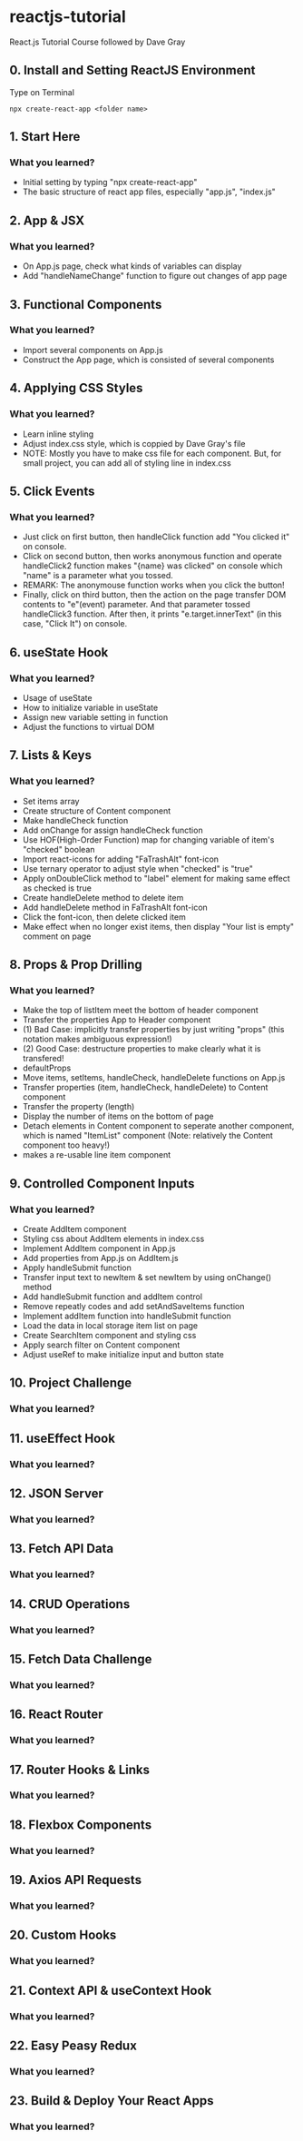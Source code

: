 # reactjs-tutorial

React.js Tutorial Course followed by Dave Gray

## 0. Install and Setting ReactJS Environment

Type on Terminal

```
npx create-react-app <folder name>
```

## 1. Start Here

### What you learned?

- Initial setting by typing "npx create-react-app"
- The basic structure of react app files, especially "app.js", "index.js"

## 2. App & JSX

### What you learned?

- On App.js page, check what kinds of variables can display
- Add "handleNameChange" function to figure out changes of app page

## 3. Functional Components

### What you learned?

- Import several components on App.js
- Construct the App page, which is consisted of several components

## 4. Applying CSS Styles

### What you learned?

- Learn inline styling
- Adjust index.css style, which is coppied by Dave Gray's file
- NOTE: Mostly you have to make css file for each component. But, for small project, you can add all of styling line in index.css

## 5. Click Events

### What you learned?

- Just click on first button, then handleClick function add "You clicked it" on console.
- Click on second button, then works anonymous function and operate handleClick2 function makes "{name} was clicked" on console which "name" is a parameter what you tossed.
- REMARK: The anonymouse function works when you click the button!
- Finally, click on third button, then the action on the page transfer DOM contents to "e"(event) parameter. And that parameter tossed handleClick3 function. After then, it prints "e.target.innerText" (in this case, "Click It") on console.

## 6. useState Hook

### What you learned?

- Usage of useState
- How to initialize variable in useState
- Assign new variable setting in function
- Adjust the functions to virtual DOM

## 7. Lists & Keys

### What you learned?

- Set items array
- Create structure of Content component
- Make handleCheck function
- Add onChange for assign handleCheck function
- Use HOF(High-Order Function) map for changing variable of item's "checked" boolean
- Import react-icons for adding "FaTrashAlt" font-icon
- Use ternary operator to adjust style when "checked" is "true"
- Apply onDoubleClick method to "label" element for making same effect as checked is true
- Create handleDelete method to delete item
- Add handleDelete method in FaTrashAlt font-icon
- Click the font-icon, then delete clicked item
- Make effect when no longer exist items, then display "Your list is empty" comment on page

## 8. Props & Prop Drilling

### What you learned?

- Make the top of listItem meet the bottom of header component
- Transfer the properties App to Header component
- (1) Bad Case: implicitly transfer properties by just writing "props" (this notation makes ambiguous expression!)
- (2) Good Case: destructure properties to make clearly what it is transfered!
- defaultProps
- Move items, setItems, handleCheck, handleDelete functions on App.js
- Transfer properties (item, handleCheck, handleDelete) to Content component
- Transfer the property (length)
- Display the number of items on the bottom of page
- Detach <!-- <ul>...</ul> --> elements in Content component to seperate another component, which is named "ItemList" component (Note: relatively the Content component too heavy!)
- makes a re-usable line item component

## 9. Controlled Component Inputs

### What you learned?

- Create AddItem component
- Styling css about AddItem elements in index.css
- Implement AddItem component in App.js
- Add properties from App.js on AddItem.js
- Apply handleSubmit function
- Transfer input text to newItem & set newItem by using onChange() method
- Add handleSubmit function and addItem control
- Remove repeatly codes and add setAndSaveItems function
- Implement addItem function into handleSubmit function
- Load the data in local storage item list on page
- Create SearchItem component and styling css
- Apply search filter on Content component
- Adjust useRef to make initialize input and button state

## 10. Project Challenge

### What you learned?

## 11. useEffect Hook

### What you learned?

## 12. JSON Server

### What you learned?

## 13. Fetch API Data

### What you learned?

## 14. CRUD Operations

### What you learned?

## 15. Fetch Data Challenge

### What you learned?

## 16. React Router

### What you learned?

## 17. Router Hooks & Links

### What you learned?

## 18. Flexbox Components

### What you learned?

## 19. Axios API Requests

### What you learned?

## 20. Custom Hooks

### What you learned?

## 21. Context API & useContext Hook

### What you learned?

## 22. Easy Peasy Redux

### What you learned?

## 23. Build & Deploy Your React Apps

### What you learned?
